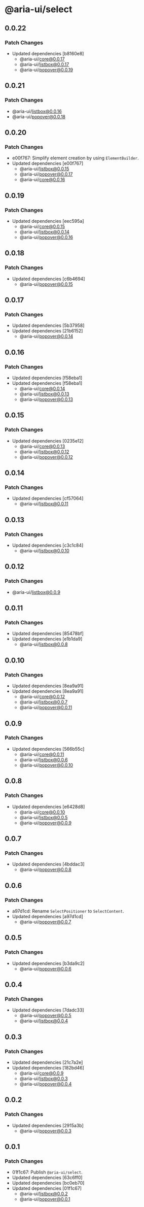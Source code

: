 # @aria-ui/select

## 0.0.22

### Patch Changes

- Updated dependencies [b8160e8]
  - @aria-ui/core@0.0.17
  - @aria-ui/listbox@0.0.17
  - @aria-ui/popover@0.0.19

## 0.0.21

### Patch Changes

- @aria-ui/listbox@0.0.16
- @aria-ui/popover@0.0.18

## 0.0.20

### Patch Changes

- e00f767: Simplify element creation by using `ElementBuilder`.
- Updated dependencies [e00f767]
  - @aria-ui/listbox@0.0.15
  - @aria-ui/popover@0.0.17
  - @aria-ui/core@0.0.16

## 0.0.19

### Patch Changes

- Updated dependencies [eec595a]
  - @aria-ui/core@0.0.15
  - @aria-ui/listbox@0.0.14
  - @aria-ui/popover@0.0.16

## 0.0.18

### Patch Changes

- Updated dependencies [c6b4694]
  - @aria-ui/popover@0.0.15

## 0.0.17

### Patch Changes

- Updated dependencies [5b37958]
- Updated dependencies [21b6152]
  - @aria-ui/popover@0.0.14

## 0.0.16

### Patch Changes

- Updated dependencies [f58eba1]
- Updated dependencies [f58eba1]
  - @aria-ui/core@0.0.14
  - @aria-ui/listbox@0.0.13
  - @aria-ui/popover@0.0.13

## 0.0.15

### Patch Changes

- Updated dependencies [0235e12]
  - @aria-ui/core@0.0.13
  - @aria-ui/listbox@0.0.12
  - @aria-ui/popover@0.0.12

## 0.0.14

### Patch Changes

- Updated dependencies [cf57064]
  - @aria-ui/listbox@0.0.11

## 0.0.13

### Patch Changes

- Updated dependencies [c3c1c84]
  - @aria-ui/listbox@0.0.10

## 0.0.12

### Patch Changes

- @aria-ui/listbox@0.0.9

## 0.0.11

### Patch Changes

- Updated dependencies [85478bf]
- Updated dependencies [e1b1da9]
  - @aria-ui/listbox@0.0.8

## 0.0.10

### Patch Changes

- Updated dependencies [8ea9a91]
- Updated dependencies [8ea9a91]
  - @aria-ui/core@0.0.12
  - @aria-ui/listbox@0.0.7
  - @aria-ui/popover@0.0.11

## 0.0.9

### Patch Changes

- Updated dependencies [566b55c]
  - @aria-ui/core@0.0.11
  - @aria-ui/listbox@0.0.6
  - @aria-ui/popover@0.0.10

## 0.0.8

### Patch Changes

- Updated dependencies [e6428d8]
  - @aria-ui/core@0.0.10
  - @aria-ui/listbox@0.0.5
  - @aria-ui/popover@0.0.9

## 0.0.7

### Patch Changes

- Updated dependencies [4bddac3]
  - @aria-ui/popover@0.0.8

## 0.0.6

### Patch Changes

- a97d1cd: Rename `SelectPositioner` to `SelectContent`.
- Updated dependencies [a97d1cd]
  - @aria-ui/popover@0.0.7

## 0.0.5

### Patch Changes

- Updated dependencies [b3da9c2]
  - @aria-ui/popover@0.0.6

## 0.0.4

### Patch Changes

- Updated dependencies [7dadc33]
  - @aria-ui/popover@0.0.5
  - @aria-ui/listbox@0.0.4

## 0.0.3

### Patch Changes

- Updated dependencies [21c7a2e]
- Updated dependencies [182bd46]
  - @aria-ui/core@0.0.9
  - @aria-ui/listbox@0.0.3
  - @aria-ui/popover@0.0.4

## 0.0.2

### Patch Changes

- Updated dependencies [2915a3b]
  - @aria-ui/popover@0.0.3

## 0.0.1

### Patch Changes

- 01f1c67: Publish `@aria-ui/select`.
- Updated dependencies [63c6ff0]
- Updated dependencies [bc0eb70]
- Updated dependencies [01f1c67]
  - @aria-ui/listbox@0.0.2
  - @aria-ui/popover@0.0.1
